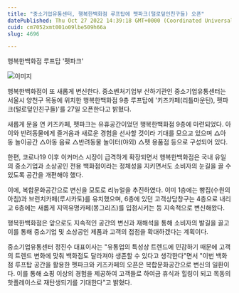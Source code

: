 ```yaml
---
title: "중소기업유통센터, 행복한백화점 루프탑에 펫파크(털로덮인친구들) 오픈"
datePublished: Thu Oct 27 2022 14:39:18 GMT+0000 (Coordinated Universal Time)
cuid: cm7052xmt001o09lbe509h66a
slug: 4696

---
```



행복한백화점 루프탑 '펫파크'

![이미지](https://cdn.hashnode.com/res/hashnode/image/upload/v1739257620030/9215e11f-9e0f-468d-99b8-783c27793b45.png)

행복한백화점이 또 새롭게 변신한다. 중소벤처기업부 산하기관인 중소기업유통센터는 서울시 양천구 목동에 위치한 행복한백화점 9층 루프탑에 '키즈카페(리틀마운틴), 펫파크(털로덮인친구들)'를 27일 오픈한다고 밝혔다.

새롭게 문을 연 키즈카페, 펫파크는 유휴공간이었던 행복한백화점 9층에 마련되었다. 아이와 반려동물에게 즐거움과 새로운 경험을 선사할 것이라 기대를 모으고 있으며 △아동 놀이공간 △아동 음료 △반려동물 놀이터(야외) △펫 용품점 등으로 구성되어 있다.

한편, 코로나19 이후 이커머스 시장이 급격하게 확장되면서 행복한백화점은 국내 유일의 중소기업과 소상공인 전용 백화점이라는 정체성을 지키면서도 소비자의 눈길을 끌 수 있도록 공간을 개편해야 했다.

이에, 복합문화공간으로 변신을 모토로 리뉴얼을 추진하였다. 이미 1층에는 빵집(수원의 아침)과 브런치카페(루시카토)를 유치했으며, 6층에 있던 고객상담창구는 4층으로 내리고 6층에는 새롭게 지역유명카페(몽그리즈)를 입점시키는 등 지속적으로 변신해왔다.

행복한백화점은 앞으로도 지속적인 공간의 변신과 재해석을 통해 소비자의 발길을 끌고 이를 통해 중소기업 및 소상공인 제품과 고객의 접점을 확대하겠다는 계획이다.

중소기업유통센터 정진수 대표이사는 "유통업의 특성상 트렌드에 민감하기 때문에 고객의 트렌드 변화에 맞춰 백화점도 달라져야 생존할 수 있다고 생각한다"면서 "이번 백화점 루프탑 공간을 활용한 펫파크와 키즈카페의 오픈은 복합문화공간으로 변신의 일환이다. 이를 통해 쇼핑 이상의 경험을 제공하여 고객들로 하여금 휴식과 힐링이 되고 목동의 핫플레이스로 재탄생되기를 기대한다"고 밝혔다.